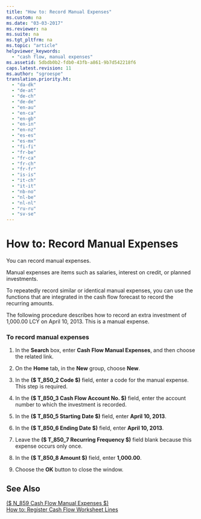 ```yaml
---
title: "How to: Record Manual Expenses"
ms.custom: na
ms.date: "03-03-2017"
ms.reviewer: na
ms.suite: na
ms.tgt_pltfrm: na
ms.topic: "article"
helpviewer_keywords: 
  - "cash flow, manual expenses"
ms.assetid: 5dbdb0b2-fdb0-43fb-a861-9b7d542218f6
caps.latest.revision: 11
ms.author: "sgroespe"
translation.priority.ht: 
  - "da-dk"
  - "de-at"
  - "de-ch"
  - "de-de"
  - "en-au"
  - "en-ca"
  - "en-gb"
  - "en-in"
  - "en-nz"
  - "es-es"
  - "es-mx"
  - "fi-fi"
  - "fr-be"
  - "fr-ca"
  - "fr-ch"
  - "fr-fr"
  - "is-is"
  - "it-ch"
  - "it-it"
  - "nb-no"
  - "nl-be"
  - "nl-nl"
  - "ru-ru"
  - "sv-se"
---
```

# How to: Record Manual Expenses
You can record manual expenses.  
  
 Manual expenses are items such as salaries, interest on credit, or planned investments.  
  
 To repeatedly record similar or identical manual expenses, you can use the functions that are integrated in the cash flow forecast to record the recurring amounts.  
  
 The following procedure describes how to record an extra investment of 1,000.00 LCY on April 10, 2013. This is a manual expense.  
  
### To record manual expenses  
  
1.  In the **Search** box, enter **Cash Flow Manual Expenses**, and then choose the related link.  
  
2.  On the **Home** tab, in the **New** group, choose **New**.  
  
3.  In the **\($ T\_850\_2 Code $\)** field, enter a code for the manual expense. This step is required.  
  
4.  In the **\($ T\_850\_3 Cash Flow Account No. $\)** field, enter the account number to which the investment is recorded.  
  
5.  In the **\($ T\_850\_5 Starting Date $\)** field, enter **April 10, 2013**.  
  
6.  In the **\($ T\_850\_6 Ending Date $\)** field, enter **April 10, 2013**.  
  
7.  Leave the **\($ T\_850\_7 Recurring Frequency $\)** field blank because this expense occurs only once.  
  
8.  In the **\($ T\_850\_8 Amount $\)** field, enter **1,000.00**.  
  
9. Choose the **OK** button to close the window.  
  
## See Also  
 [\($ N\_859 Cash Flow Manual Expenses $\)](assetId:///9a0b7a3b-eb54-4de1-9750-56c117ec54fb)   
 [How to: Register Cash Flow Worksheet Lines](../Finance/how-to-register-cash-flow-worksheet-lines.md)